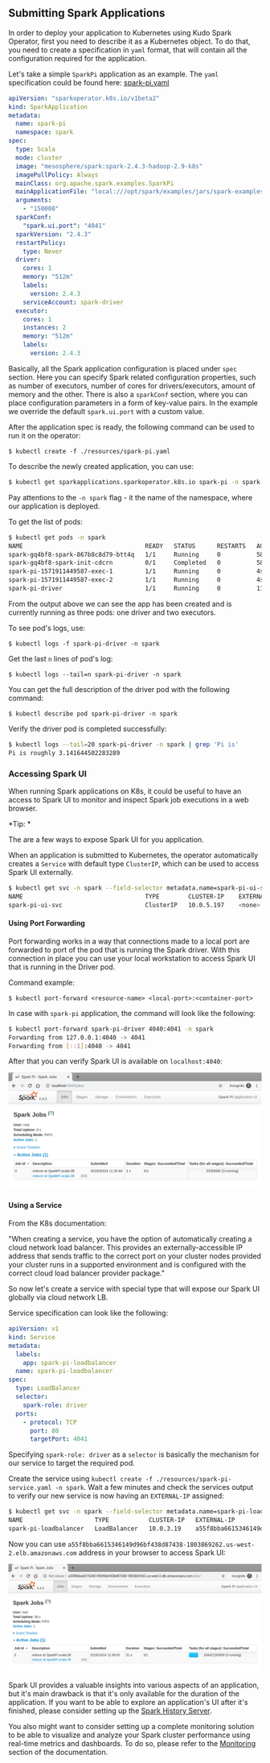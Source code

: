 Submitting Spark Applications
---

In order to deploy your application to Kubernetes using Kudo Spark Operator, first you need to describe it as a Kubernetes object. To do that, you need to create a specification in `yaml` format, that will contain all the configuration required for the application.

Let's take a simple `SparkPi` application as an example. The `yaml` specification could be found here: [spark-pi.yaml](resources/spark-pi.yaml)

```yaml
apiVersion: "sparkoperator.k8s.io/v1beta2"
kind: SparkApplication
metadata:
  name: spark-pi
  namespace: spark
spec:
  type: Scala
  mode: cluster
  image: "mesosphere/spark:spark-2.4.3-hadoop-2.9-k8s"
  imagePullPolicy: Always
  mainClass: org.apache.spark.examples.SparkPi
  mainApplicationFile: "local:///opt/spark/examples/jars/spark-examples_2.11-2.4.3.jar"
  arguments:
    - "150000"
  sparkConf:
    "spark.ui.port": "4041"
  sparkVersion: "2.4.3"
  restartPolicy:
    type: Never
  driver:
    cores: 1
    memory: "512m"
    labels:
      version: 2.4.3
    serviceAccount: spark-driver
  executor:
    cores: 1
    instances: 2
    memory: "512m"
    labels:
      version: 2.4.3
```

Basically, all the Spark application configuration is placed under `spec` section. Here you can specify Spark related configuration properties, such as number of executors, number of cores for drivers/executors, amount of memory and the other. There is also a `sparkConf` section, where you can place configuration parameters in a form of key-value pairs. In the example we override the default `spark.ui.port` with a custom value.

After the application spec is ready, the following command can be used to run it on the operator:
```
$ kubectl create -f ./resources/spark-pi.yaml
```

To describe the newly created application, you can use:
```bash
$ kubectl get sparkapplications.sparkoperator.k8s.io spark-pi -n spark
```
Pay attentions to the `-n spark` flag - it the name of the namespace, where our application is deployed. 

To get the list of pods:
```bash
$ kubectl get pods -n spark
NAME                                  READY   STATUS      RESTARTS   AGE
spark-gq4bf8-spark-867b8c8d79-btt4q   1/1     Running     0          58m
spark-gq4bf8-spark-init-cdcrn         0/1     Completed   0          58m
spark-pi-1571911449587-exec-1         1/1     Running     0          4s
spark-pi-1571911449587-exec-2         1/1     Running     0          4s
spark-pi-driver                       1/1     Running     0          11s
```
From the output above we can see the app has been created and is currently running as three pods: one driver and two executors.

To see pod's logs, use:
```
$ kubectl logs -f spark-pi-driver -n spark
```
Get the last `n` lines of pod's log:
```
$ kubectl logs --tail=n spark-pi-driver -n spark
```
You can get the full description of the driver pod with the following command: 
```
$ kubectl describe pod spark-pi-driver -n spark
```
Verify the driver pod is completed successfully:
```bash
$ kubectl logs --tail=20 spark-pi-driver -n spark | grep 'Pi is'
Pi is roughly 3.141644502283289
```

### Accessing Spark UI
When running Spark applications on K8s, it could be useful to have an access to Spark UI to monitor and inspect Spark job executions in a web browser. 

*Tip: *

The are a few ways to expose Spark UI for you application. 

When an application is submitted to Kubernetes, the operator automatically creates a `Service` with default type `ClusterIP`, which can be used to access Spark UI externally.
   
```bash
$ kubectl get svc -n spark --field-selector metadata.name=spark-pi-ui-svc
NAME                                  TYPE        CLUSTER-IP    EXTERNAL-IP   PORT(S)             AGE
spark-pi-ui-svc                       ClusterIP   10.0.5.197    <none>        4041/TCP            7s
```

#### Using Port Forwarding
Port forwarding works in a way that connections made to a local port are forwarded to port of the pod that is running the Spark driver. With this connection in place you can use your local workstation to access Spark UI that is running in the Driver pod.

Command example:
```
$ kubectl port-forward <resource-name> <local-port>:<container-port>
```

In case with `spark-pi` application, the command will look like the following:
```bash
$ kubectl port-forward spark-pi-driver 4040:4041 -n spark
Forwarding from 127.0.0.1:4040 -> 4041
Forwarding from [::1]:4040 -> 4041

```
After that you can verify Spark UI is available on `localhost:4040`:

![](./resources/img/spark-ui-1.png)

#### Using a Service
From the K8s documentation: 

"When creating a service, you have the option of automatically creating a cloud network load balancer. This provides an externally-accessible IP address that sends traffic to the correct port on your cluster nodes provided your cluster runs in a supported environment and is configured with the correct cloud load balancer provider package."

So now let's create a service with special type that will expose our Spark UI globally via cloud network LB.

Service specification can look like the following:  
```yaml
apiVersion: v1
kind: Service
metadata:
  labels:
    app: spark-pi-loadbalancer
  name: spark-pi-loadbalancer
spec:
  type: LoadBalancer
  selector:
    spark-role: driver
  ports:
    - protocol: TCP
      port: 80
      targetPort: 4041
```

Specifying `spark-role: driver` as a `selector` is basically the mechanism for our service to target the required pod.

Create the service using `kubectl create -f ./resources/spark-pi-service.yaml -n spark`. Wait a few minutes and check the services output to verify our new service is now having an `EXTERNAL-IP` assigned: 

```bash
$ kubectl get svc -n spark --field-selector metadata.name=spark-pi-loadbalancer
NAME                    TYPE           CLUSTER-IP   EXTERNAL-IP                                                               PORT(S)        AGE
spark-pi-loadbalancer   LoadBalancer   10.0.3.19    a55f8bba6615346149d96bf438d87438-1803869262.us-west-2.elb.amazonaws.com   80:31917/TCP   10m
```

Now you can use `a55f8bba6615346149d96bf438d87438-1803869262.us-west-2.elb.amazonaws.com` address in your browser to access Spark UI:

![](./resources/img/spark-ui-2.png)

Spark UI provides a valuable insights into various aspects of an application, but it's main drawback is that it's only available for the duration of the application. If you want to be able to explore an application's UI after it's finished, please consider setting up the [Spark History Server](./history-server.md).

You also might want to consider setting up a complete monitoring solution to be able to visualize and analyze your Spark cluster performance using real-time metrics and dashboards. To do so, please refer to the [Monitoring](monitoring.md) section of the documentation. 
